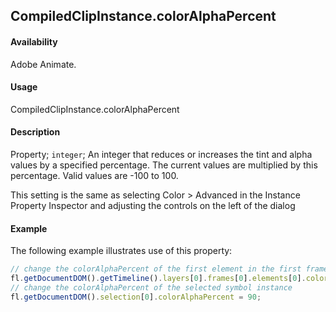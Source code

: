 ## CompiledClipInstance.colorAlphaPercent

#### Availability

Adobe Animate.

#### Usage

CompiledClipInstance.colorAlphaPercent

#### Description

Property; `integer`; An integer that reduces or increases the tint and alpha values by a specified percentage. The current values are multiplied by this percentage. Valid values are -100 to 100.

This setting is the same as selecting Color > Advanced in the Instance Property Inspector and adjusting the controls on the left of the dialog

#### Example

The following example illustrates use of this property:

```javascript
// change the colorAlphaPercent of the first element in the first frame, top layer
fl.getDocumentDOM().getTimeline().layers[0].frames[0].elements[0].colorAlphaPercent = -100;
// change the colorAlphaPercent of the selected symbol instance
fl.getDocumentDOM().selection[0].colorAlphaPercent = 90;
```
